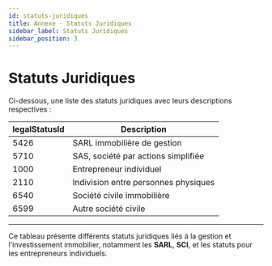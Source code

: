 ```yaml
---
id: statuts-juridiques
title: Annexe - Statuts Juridiques
sidebar_label: Statuts Juridiques
sidebar_position: 3
---
```


# Statuts Juridiques

Ci-dessous, une liste des statuts juridiques avec leurs descriptions respectives :

| legalStatusId | Description                          |
| ------------- | ------------------------------------ |
| 5426          | SARL immobilière de gestion          |
| 5710          | SAS, société par actions simplifiée  |
| 1000          | Entrepreneur individuel              |
| 2110          | Indivision entre personnes physiques |
| 6540          | Société civile immobilière           |
| 6599          | Autre société civile                 |

---

Ce tableau présente différents statuts juridiques liés à la gestion et l'investissement immobilier, notamment les **SARL**, **SCI**, et les statuts pour les entrepreneurs individuels.
